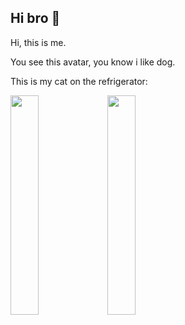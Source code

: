 ## Hi bro 👋

<!--

**Here are some ideas to get you started:**

🙋‍♀️ A short introduction - what is your organization all about?
🌈 Contribution guidelines - how can the community get involved?
👩‍💻 Useful resources - where can the community find your docs? Is there anything else the community should know?
🍿 Fun facts - what does your team eat for breakfast?
🧙 Remember, you can do mighty things with the power of [Markdown](https://docs.github.com/github/writing-on-github/getting-started-with-writing-and-formatting-on-github/basic-writing-and-formatting-syntax)
-->


Hi, this is me.

You see this avatar, you know i like dog.



This is my cat on the refrigerator:

<img src="assets/IMG_7615.jpg" width="30%" />

<img src="assets/IMG_7613.jpg" width="30%" />


